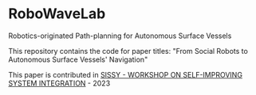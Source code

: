 # RoboWaveLab

Robotics-originated Path-planning for Autonomous Surface Vessels

This repository contains the code for paper titles:
"From Social Robots to Autonomous Surface Vessels' Navigation"



This paper is contributed in [SISSY - WORKSHOP ON SELF-IMPROVING SYSTEM INTEGRATION](https://sissy.telecom-paristech.fr/) - 2023
